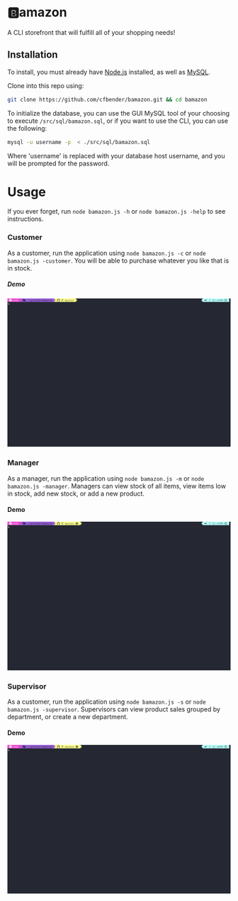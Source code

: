 # 🅱️amazon
A CLI storefront that will fulfill all of your shopping needs!

## Installation

To install, you must already have [Node.js](https://nodejs.org) installed, as well as [MySQL](https://dev.mysql.com/doc/mysql-installation-excerpt/5.7/en/).

Clone into this repo using:
 ``` bash
 git clone https://github.com/cfbender/bamazon.git && cd bamazon
```
To initialize the database, you can use the GUI MySQL tool of your choosing to execute `/src/sql/bamazon.sql`, or if you want to use the CLI, you can use the following:
```bash
mysql -u username -p  < ./src/sql/bamazon.sql
```
Where 'username' is replaced with your database host username, and you will be prompted for the password.

# Usage

If you ever forget, run `node bamazon.js -h` or `node bamazon.js -help` to see instructions.

### Customer

As a customer, run the application using `node bamazon.js -c` or `node bamazon.js -customer`.
You will be able to purchase whatever you like that is in stock.

##### Demo

![customer demo](./assets/customerDemo.gif)


### Manager

As a manager, run the application using `node bamazon.js -m` or `node bamazon.js -manager`. Managers can view stock of all items, view items low in stock, add new stock, or add a new product.

#### Demo

![customer demo](./assets/managerDemo.gif)

### Supervisor

As a customer, run the application using `node bamazon.js -s` or `node bamazon.js -supervisor`. Supervisors can view product sales grouped by department, or create a new department.

#### Demo

![customer demo](./assets/supervisorDemo.gif)


